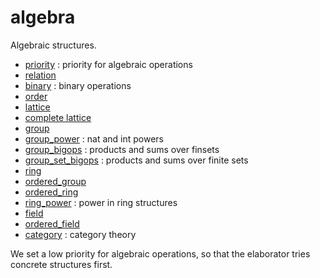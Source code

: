 algebra
=======

Algebraic structures.

* [priority](priority.lean) : priority for algebraic operations
* [relation](relation.lean)
* [binary](binary.lean) : binary operations
* [order](order.lean)
* [lattice](lattice.lean)
* [complete lattice](complete_lattice.lean)
* [group](group.lean)
* [group_power](group_power.lean) : nat and int powers
* [group_bigops](group_bigops.lean) : products and sums over finsets
* [group_set_bigops](group_set_bigops.lean) : products and sums over finite sets
* [ring](ring.lean)
* [ordered_group](ordered_group.lean)
* [ordered_ring](ordered_ring.lean)
* [ring_power](ring_power.lean) : power in ring structures
* [field](field.lean)
* [ordered_field](ordered_field.lean)
* [category](category/category.md) : category theory

We set a low priority for algebraic operations, so that the elaborator tries concrete structures first.